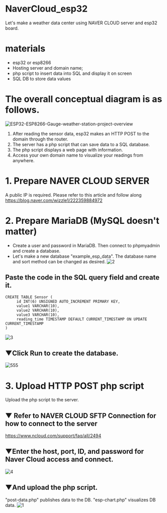 # NaverCloud_esp32
Let's make a weather data center using NAVER CLOUD server and esp32 board.

# materials
- esp32 or esp8266
- Hosting server and domain name;
- php script to insert data into SQL and display it on screen
- SQL DB to store data values

# The overall conceptual diagram is as follows.
![ESP32-ESP8266-Gauge-weather-station-project-overview](https://user-images.githubusercontent.com/32832715/120095548-8eff0c00-c161-11eb-9f4c-c899b9f02b3c.png)

1. After reading the sensor data, esp32 makes an HTTP POST to the domain through the router.
2. The server has a php script that can save data to a SQL database.
3. The php script displays a web page with information.
4. Access your own domain name to visualize your readings from anywhere.

# 1. Prepare NAVER CLOUD SERVER
A public IP is required.
Please refer to this article and follow along
https://blog.naver.com/wizzle1/222359884972

# 2. Prepare MariaDB (MySQL doesn't matter)
- Create a user and password in MariaDB. Then connect to phpmyadmin and create a database.
- Let's make a new database "example_esp_data". The database name and sort method can be changed as desired.
![2](https://user-images.githubusercontent.com/32832715/120095616-d4233e00-c161-11eb-92ab-85aa44e3a60a.png)

## Paste the code in the SQL query field and create it.
```
CREATE TABLE Sensor (
     id INT(6) UNSIGNED AUTO_INCREMENT PRIMARY KEY,
     value1 VARCHAR(10),
     value2 VARCHAR(10),
     value3 VARCHAR(10),
     reading_time TIMESTAMP DEFAULT CURRENT_TIMESTAMP ON UPDATE CURRENT_TIMESTAMP
)
```
![3](https://user-images.githubusercontent.com/32832715/120095634-eb622b80-c161-11eb-93a5-d82534f2565b.png)
## ▼Click Run to create the database.
![555](https://user-images.githubusercontent.com/32832715/120095993-0a61bd00-c164-11eb-9ba0-94ddf1a23635.png)

# 3. Upload HTTP POST php script
Upload the php script to the server.

## ▼ Refer to NAVER CLOUD SFTP Connection for how to connect to the server
https://www.ncloud.com/support/faq/all/2494

## ▼Enter the host, port, ID, and password for Naver Cloud access and connect.
![4](https://user-images.githubusercontent.com/32832715/120096039-39782e80-c164-11eb-8d3a-9127e20e0fbc.png)

## ▼And upload the php script.
"post-data.php" publishes data to the DB.
"esp-chart.php" visualizes DB data.
![1](https://user-images.githubusercontent.com/32832715/120096047-44cb5a00-c164-11eb-838f-82d83d89a2c1.png)
